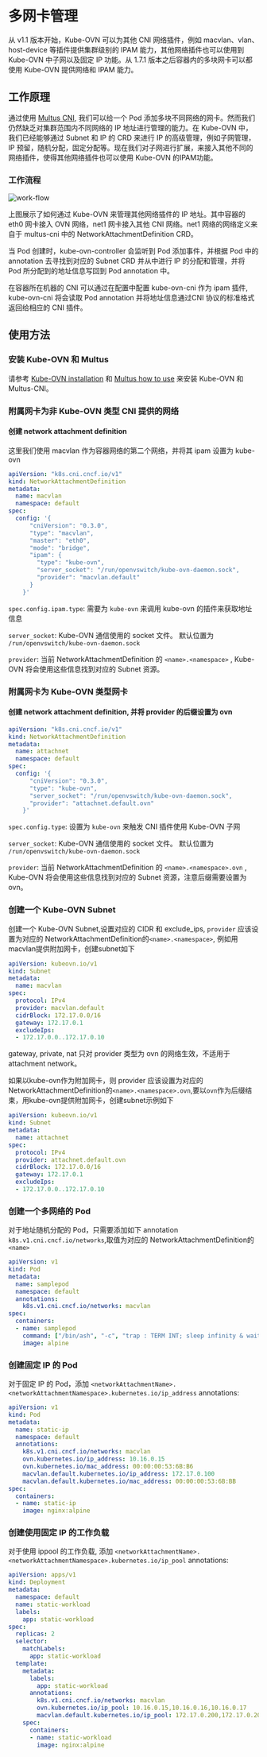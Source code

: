 # 多网卡管理

从 v1.1 版本开始，Kube-OVN 可以为其他 CNI 网络插件，例如 macvlan、vlan、host-device 等插件提供集群级别的 IPAM 能力，其他网络插件也可以使用到 Kube-OVN 中子网以及固定 IP 功能。从 1.7.1 版本之后容器内的多块网卡可以都使用 Kube-OVN 提供网络和 IPAM 能力。

## 工作原理

通过使用 [Multus CNI](https://github.com/k8snetworkplumbingwg/multus-cni), 我们可以给一个 Pod 添加多块不同网络的网卡。然而我们仍然缺乏对集群范围内不同网络的 IP 地址进行管理的能力。在 Kube-OVN 中，我们已经能够通过 Subnet 和 IP 的 CRD 来进行 IP 的高级管理，例如子网管理，IP 预留，随机分配，固定分配等。现在我们对子网进行扩展，来接入其他不同的网络插件，使得其他网络插件也可以使用 Kube-OVN 的IPAM功能。

### 工作流程

![work-flow](https://raw.githubusercontent.com/alauda/kube-ovn/master/docs/multi-nic.png)

上图展示了如何通过 Kube-OVN 来管理其他网络插件的 IP 地址。其中容器的 eth0 网卡接入 OVN 网络，net1 网卡接入其他 CNI 网络。net1 网络的网络定义来自于 multus-cni 中的 NetworkAttachmentDefinition CRD。

当 Pod 创建时，kube-ovn-controller 会监听到 Pod 添加事件，并根据 Pod 中的 annotation 去寻找到对应的 Subnet CRD 并从中进行 IP  的分配和管理，并将 Pod 所分配到的地址信息写回到 Pod annotation 中。

在容器所在机器的 CNI 可以通过在配置中配置 kube-ovn-cni 作为 ipam 插件, kube-ovn-cni 将会读取 Pod annotation 并将地址信息通过CNI 协议的标准格式返回给相应的 CNI 插件。

## 使用方法

### 安装 Kube-OVN 和 Multus

请参考 [Kube-OVN installation](https://github.com/alauda/kube-ovn/wiki/%E4%B8%80%E9%94%AE%E5%AE%89%E8%A3%85) 和 [Multus how to use](https://github.com/k8snetworkplumbingwg/multus-cni/blob/master/docs/how-to-use.md) 来安装 Kube-OVN 和 Multus-CNI。

### 附属网卡为非 Kube-OVN 类型 CNI 提供的网络

#### 创建 network attachment definition

这里我们使用 macvlan 作为容器网络的第二个网络，并将其 ipam 设置为 kube-ovn

```yaml
apiVersion: "k8s.cni.cncf.io/v1"
kind: NetworkAttachmentDefinition
metadata:
  name: macvlan
  namespace: default
spec:
  config: '{
      "cniVersion": "0.3.0",
      "type": "macvlan",
      "master": "eth0",
      "mode": "bridge",
      "ipam": {
        "type": "kube-ovn",
        "server_socket": "/run/openvswitch/kube-ovn-daemon.sock",
        "provider": "macvlan.default"
      }
    }'
```
`spec.config.ipam.type`: 需要为 `kube-ovn` 来调用 kube-ovn 的插件来获取地址信息

`server_socket`: Kube-OVN 通信使用的 socket 文件。 默认位置为 `/run/openvswitch/kube-ovn-daemon.sock`

`provider`: 当前 NetworkAttachmentDefinition 的 `<name>.<namespace>` , Kube-OVN 将会使用这些信息找到对应的 Subnet 资源。

### 附属网卡为 Kube-OVN 类型网卡

#### 创建 network attachment definition, 并将 provider 的后缀设置为 ovn
```yaml
apiVersion: "k8s.cni.cncf.io/v1"
kind: NetworkAttachmentDefinition
metadata:
  name: attachnet
  namespace: default
spec:
  config: '{
      "cniVersion": "0.3.0",
      "type": "kube-ovn",
      "server_socket": "/run/openvswitch/kube-ovn-daemon.sock",
      "provider": "attachnet.default.ovn"
    }'
```

`spec.config.type`: 设置为 `kube-ovn` 来触发 CNI 插件使用 Kube-OVN 子网

`server_socket`: Kube-OVN 通信使用的 socket 文件。 默认位置为 `/run/openvswitch/kube-ovn-daemon.sock`

`provider`: 当前 NetworkAttachmentDefinition 的 `<name>.<namespace>.ovn` , Kube-OVN 将会使用这些信息找到对应的 Subnet 资源，注意后缀需要设置为 ovn。

### 创建一个 Kube-OVN Subnet

创建一个 Kube-OVN Subnet,设置对应的 CIDR 和 exclude_ips, `provider` 应该设置为对应的 NetworkAttachmentDefinition的`<name>.<namespace>`, 例如用macvlan提供附加网卡，创建subnet如下
```yaml
apiVersion: kubeovn.io/v1
kind: Subnet
metadata:
  name: macvlan
spec:
  protocol: IPv4
  provider: macvlan.default
  cidrBlock: 172.17.0.0/16
  gateway: 172.17.0.1
  excludeIps:
  - 172.17.0.0..172.17.0.10
```

gateway, private, nat 只对 provider 类型为 ovn 的网络生效，不适用于 attachment network。

如果以kube-ovn作为附加网卡，则
provider 应该设置为对应的 NetworkAttachmentDefinition的`<name>.<namespace>.ovn`,要以`ovn`作为后缀结束，用kube-ovn提供附加网卡，创建subnet示例如下
```yaml
apiVersion: kubeovn.io/v1
kind: Subnet
metadata:
  name: attachnet
spec:
  protocol: IPv4
  provider: attachnet.default.ovn
  cidrBlock: 172.17.0.0/16
  gateway: 172.17.0.1
  excludeIps:
  - 172.17.0.0..172.17.0.10
```

### 创建一个多网络的 Pod

对于地址随机分配的 Pod，只需要添加如下 annotation `k8s.v1.cni.cncf.io/networks`,取值为对应的 NetworkAttachmentDefinition的`<name>`

```yaml
apiVersion: v1
kind: Pod
metadata:
  name: samplepod
  namespace: default
  annotations:
    k8s.v1.cni.cncf.io/networks: macvlan
spec:
  containers:
  - name: samplepod
    command: ["/bin/ash", "-c", "trap : TERM INT; sleep infinity & wait"]
    image: alpine

```

### 创建固定 IP 的 Pod

对于固定 IP 的 Pod，添加 `<networkAttachmentName>.<networkAttachmentNamespace>.kubernetes.io/ip_address` annotations:

```yaml
apiVersion: v1
kind: Pod
metadata:
  name: static-ip
  namespace: default
  annotations:
    k8s.v1.cni.cncf.io/networks: macvlan
    ovn.kubernetes.io/ip_address: 10.16.0.15
    ovn.kubernetes.io/mac_address: 00:00:00:53:6B:B6
    macvlan.default.kubernetes.io/ip_address: 172.17.0.100
    macvlan.default.kubernetes.io/mac_address: 00:00:00:53:6B:BB
spec:
  containers:
  - name: static-ip
    image: nginx:alpine
```

### 创建使用固定 IP 的工作负载

对于使用 ippool 的工作负载, 添加 `<networkAttachmentName>.<networkAttachmentNamespace>.kubernetes.io/ip_pool` annotations:

```yaml
apiVersion: apps/v1
kind: Deployment
metadata:
  namespace: default
  name: static-workload
  labels:
    app: static-workload
spec:
  replicas: 2
  selector:
    matchLabels:
      app: static-workload
  template:
    metadata:
      labels:
        app: static-workload
      annotations:
        k8s.v1.cni.cncf.io/networks: macvlan
        ovn.kubernetes.io/ip_pool: 10.16.0.15,10.16.0.16,10.16.0.17
        macvlan.default.kubernetes.io/ip_pool: 172.17.0.200,172.17.0.201,172.17.0.202
    spec:
      containers:
      - name: static-workload
        image: nginx:alpine
```

